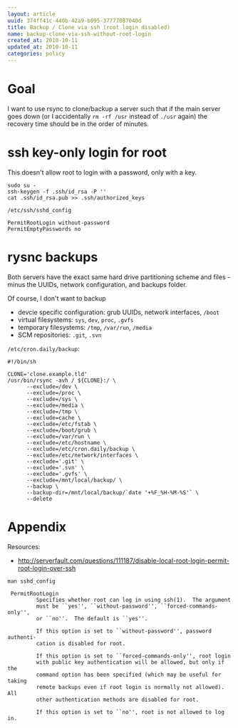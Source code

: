 ```yaml
---
layout: article
uuid: 374ff41c-440b-42a9-b095-37777087040d
title: Backup / Clone via ssh (root login disabled)
name: backup-clone-via-ssh-without-root-login
created_at: 2010-10-11
updated_at: 2010-10-11
categories: policy
---
```


Goal
====

I want to use rsync to clone/backup a server such that if the main server goes down (or I accidentally `rm -rf /usr` instead of `./usr` again) 
the recovery time should be in the order of minutes.

ssh key-only login for root
====

This doesn't allow root to login with a password, only with a key.

    sudo su -
    ssh-keygen -f .ssh/id_rsa -P ''
    cat .ssh/id_rsa.pub >> .ssh/authorized_keys

`/etc/ssh/sshd_config`

    PermitRootLogin without-password
    PermitEmptyPasswords no

rysnc backups
====

Both servers have the exact same hard drive partitioning scheme and files - minus the UUIDs, network configuration, and backups folder.

Of course, I don't want to backup 

  * devcie specific configuration: grub UUIDs, network interfaces, `/boot`
  * virtual filesystems: `sys`, `dev`, `proc`, `.gvfs`
  * temporary filesystems: `/tmp`, `/var/run`, `/media`
  * SCM repositories: `.git`, `.svn`

`/etc/cron.daily/backup`:

    #!/bin/sh

    CLONE='clone.example.tld'
    /usr/bin/rsync -avh / ${CLONE}:/ \
          --exclude=/dev \
          --exclude=/proc \
          --exclude=/sys \
          --exclude=/media \
          --exclude=/tmp \
          --exclude=cache \
          --exclude=/etc/fstab \
          --exclude=/boot/grub \
          --exclude=/var/run \
          --exclude=/etc/hostname \
          --exclude=/etc/cron.daily/backup \
          --exclude=/etc/network/interfaces \
          --exclude='.git' \
          --exclude='.svn' \
          --exclude='.gvfs' \
          --exclude=/mnt/local/backup/ \
          --backup \
          --backup-dir=/mnt/local/backup/`date '+%F_%H-%M-%S'` \
          --delete


Appendix
====

Resources:

  * http://serverfault.com/questions/111187/disable-local-root-login-permit-root-login-over-ssh

`man sshd_config`

     PermitRootLogin
             Specifies whether root can log in using ssh(1).  The argument
             must be ``yes'', ``without-password'', ``forced-commands-only'',
             or ``no''.  The default is ``yes''.

             If this option is set to ``without-password'', password authenti-
             cation is disabled for root.

             If this option is set to ``forced-commands-only'', root login
             with public key authentication will be allowed, but only if the
             command option has been specified (which may be useful for taking
             remote backups even if root login is normally not allowed).  All
             other authentication methods are disabled for root.

             If this option is set to ``no'', root is not allowed to log in.

